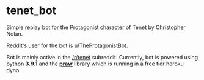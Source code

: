 # tenet_bot

Simple replay bot for the Protagonist character of Tenet by Christopher Nolan.

Reddit's user for the bot is [u/TheProtagonistBot](https://www.reddit.com/user/TheProtagonistBot/).

Bot is mainly active in the [/r/tenet](https://www.reddit.com/r/tenet/) subreddit. Currently, bot is powered using
python **3.9.1** and the **[praw](https://praw.readthedocs.io/en/latest/)** library which is running in a free tier
heroku dyno.

